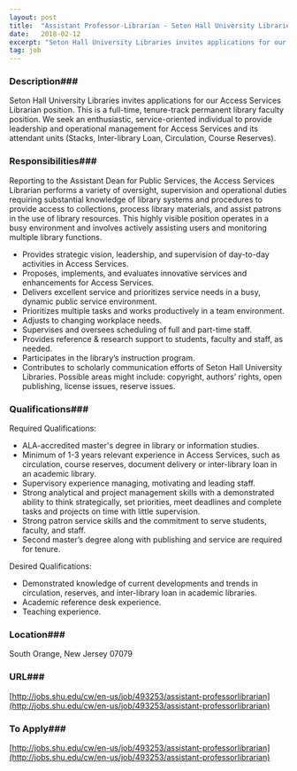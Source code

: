 ```yaml
---
layout: post
title:  "Assistant Professor-Librarian - Seton Hall University Libraries"
date:   2018-02-12
excerpt: "Seton Hall University Libraries invites applications for our Access Services Librarian position. This is a full-time, tenure-track permanent library faculty position. We seek an enthusiastic, service-oriented individual to provide leadership and operational management for Access Services and its attendant units (Stacks, Inter-library Loan, Circulation, Course Reserves)."
tag: job
---
```


### Description###

Seton Hall University Libraries invites applications for our Access Services Librarian position. This is a full-time, tenure-track permanent library faculty position. We seek an enthusiastic, service-oriented individual to provide leadership and operational management for Access Services and its attendant units (Stacks, Inter-library Loan, Circulation, Course Reserves).


### Responsibilities###

Reporting to the Assistant Dean for Public Services, the Access Services Librarian performs a variety of oversight, supervision and operational duties requiring substantial knowledge of library systems and procedures to provide access to collections, process library materials, and assist patrons in the use of library resources. This highly visible position operates in a busy environment and involves actively assisting users and monitoring multiple library functions.
- Provides strategic vision, leadership, and supervision of day-to-day activities in Access Services.
- Proposes, implements, and evaluates innovative services and enhancements for Access Services.
- Delivers excellent service and prioritizes service needs in a busy, dynamic public service environment.
- Prioritizes multiple tasks and works productively in a team environment.
- Adjusts to changing workplace needs.
- Supervises and oversees scheduling of full and part-time staff.
- Provides reference & research support to students, faculty and staff, as needed.
- Participates in the library’s instruction program.
- Contributes to scholarly communication efforts of Seton Hall University Libraries. Possible areas might include: copyright, authors’ rights, open publishing, license issues, reserve issues.


### Qualifications###

Required Qualifications:

- ALA-accredited master's degree in library or information studies.
- Minimum of 1-3 years relevant experience in Access Services, such as circulation, course reserves, document delivery or inter-library loan in an academic library.
- Supervisory experience managing, motivating and leading staff.
- Strong analytical and project management skills with a demonstrated ability to think strategically, set priorities, meet deadlines and complete tasks and projects on time with little supervision.
- Strong patron service skills and the commitment to serve students, faculty, and staff.
- Second master’s degree along with publishing and service are required for tenure.

Desired Qualifications:

- Demonstrated knowledge of current developments and trends in circulation, reserves, and inter-library loan in academic libraries.
- Academic reference desk experience.
- Teaching experience.




### Location###

South Orange, New Jersey 07079


### URL###

[http://jobs.shu.edu/cw/en-us/job/493253/assistant-professorlibrarian](http://jobs.shu.edu/cw/en-us/job/493253/assistant-professorlibrarian)

### To Apply###

[http://jobs.shu.edu/cw/en-us/job/493253/assistant-professorlibrarian](http://jobs.shu.edu/cw/en-us/job/493253/assistant-professorlibrarian)





